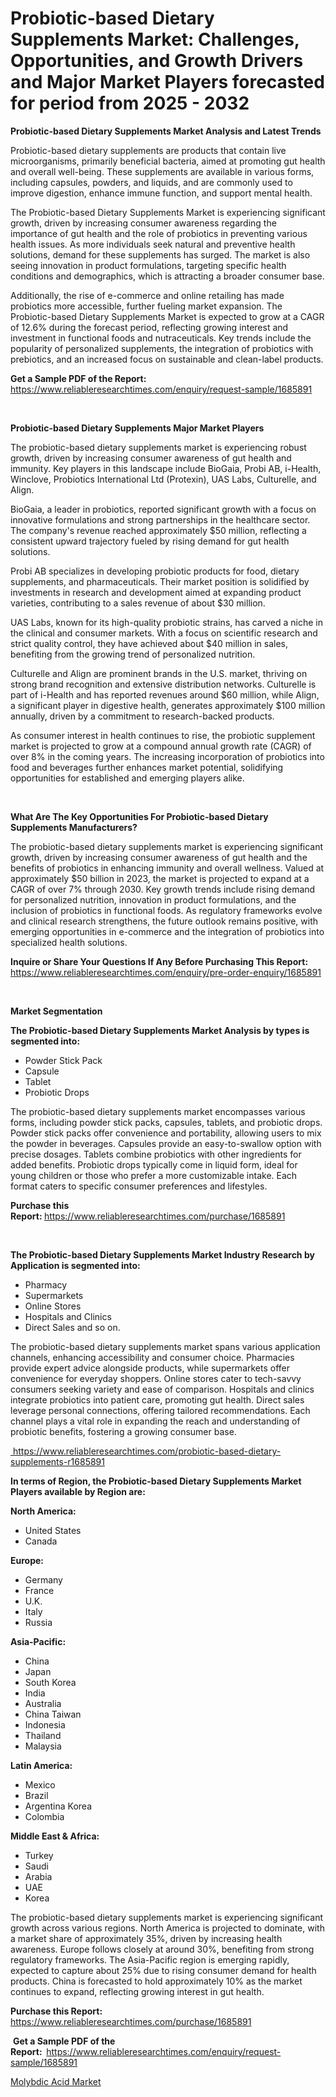 <p><h1>Probiotic-based Dietary Supplements Market: Challenges, Opportunities, and Growth Drivers and Major Market Players forecasted for period from 2025 - 2032</h1></p><p><strong>Probiotic-based Dietary Supplements Market Analysis and Latest Trends</strong></p>
<p><p>Probiotic-based dietary supplements are products that contain live microorganisms, primarily beneficial bacteria, aimed at promoting gut health and overall well-being. These supplements are available in various forms, including capsules, powders, and liquids, and are commonly used to improve digestion, enhance immune function, and support mental health.</p><p>The Probiotic-based Dietary Supplements Market is experiencing significant growth, driven by increasing consumer awareness regarding the importance of gut health and the role of probiotics in preventing various health issues. As more individuals seek natural and preventive health solutions, demand for these supplements has surged. The market is also seeing innovation in product formulations, targeting specific health conditions and demographics, which is attracting a broader consumer base.</p><p>Additionally, the rise of e-commerce and online retailing has made probiotics more accessible, further fueling market expansion. The Probiotic-based Dietary Supplements Market is expected to grow at a CAGR of 12.6% during the forecast period, reflecting growing interest and investment in functional foods and nutraceuticals. Key trends include the popularity of personalized supplements, the integration of probiotics with prebiotics, and an increased focus on sustainable and clean-label products.</p></p>
<p><strong>Get a Sample PDF of the Report:&nbsp;</strong> <a href="https://www.reliableresearchtimes.com/enquiry/request-sample/1685891?utm_campaign=2714&utm_medium=2&utm_source=Github&utm_content=ia&utm_term=24032025&utm_id=probiotic-based-dietary-supplements">https://www.reliableresearchtimes.com/enquiry/request-sample/1685891</a></p>
<p>&nbsp;</p>
<p><strong>Probiotic-based Dietary Supplements Major Market Players</strong></p>
<p><p>The probiotic-based dietary supplements market is experiencing robust growth, driven by increasing consumer awareness of gut health and immunity. Key players in this landscape include BioGaia, Probi AB, i-Health, Winclove, Probiotics International Ltd (Protexin), UAS Labs, Culturelle, and Align.</p><p>BioGaia, a leader in probiotics, reported significant growth with a focus on innovative formulations and strong partnerships in the healthcare sector. The company's revenue reached approximately $50 million, reflecting a consistent upward trajectory fueled by rising demand for gut health solutions.</p><p>Probi AB specializes in developing probiotic products for food, dietary supplements, and pharmaceuticals. Their market position is solidified by investments in research and development aimed at expanding product varieties, contributing to a sales revenue of about $30 million.</p><p>UAS Labs, known for its high-quality probiotic strains, has carved a niche in the clinical and consumer markets. With a focus on scientific research and strict quality control, they have achieved about $40 million in sales, benefiting from the growing trend of personalized nutrition.</p><p>Culturelle and Align are prominent brands in the U.S. market, thriving on strong brand recognition and extensive distribution networks. Culturelle is part of i-Health and has reported revenues around $60 million, while Align, a significant player in digestive health, generates approximately $100 million annually, driven by a commitment to research-backed products.</p><p>As consumer interest in health continues to rise, the probiotic supplement market is projected to grow at a compound annual growth rate (CAGR) of over 8% in the coming years. The increasing incorporation of probiotics into food and beverages further enhances market potential, solidifying opportunities for established and emerging players alike.</p></p>
<p>&nbsp;</p>
<p><strong>What Are The Key Opportunities For Probiotic-based Dietary Supplements Manufacturers?</strong></p>
<p><p>The probiotic-based dietary supplements market is experiencing significant growth, driven by increasing consumer awareness of gut health and the benefits of probiotics in enhancing immunity and overall wellness. Valued at approximately $50 billion in 2023, the market is projected to expand at a CAGR of over 7% through 2030. Key growth trends include rising demand for personalized nutrition, innovation in product formulations, and the inclusion of probiotics in functional foods. As regulatory frameworks evolve and clinical research strengthens, the future outlook remains positive, with emerging opportunities in e-commerce and the integration of probiotics into specialized health solutions.</p></p>
<p><strong>Inquire or Share Your Questions If Any Before Purchasing This Report:</strong> <a href="https://www.reliableresearchtimes.com/enquiry/pre-order-enquiry/1685891?utm_campaign=2714&utm_medium=2&utm_source=Github&utm_content=ia&utm_term=24032025&utm_id=probiotic-based-dietary-supplements">https://www.reliableresearchtimes.com/enquiry/pre-order-enquiry/1685891</a></p>
<p>&nbsp;</p>
<p><strong>Market Segmentation</strong></p>
<p><strong>The Probiotic-based Dietary Supplements Market Analysis by types is segmented into:</strong></p>
<p><ul><li>Powder Stick Pack</li><li>Capsule</li><li>Tablet</li><li>Probiotic Drops</li></ul></p>
<p><p>The probiotic-based dietary supplements market encompasses various forms, including powder stick packs, capsules, tablets, and probiotic drops. Powder stick packs offer convenience and portability, allowing users to mix the powder in beverages. Capsules provide an easy-to-swallow option with precise dosages. Tablets combine probiotics with other ingredients for added benefits. Probiotic drops typically come in liquid form, ideal for young children or those who prefer a more customizable intake. Each format caters to specific consumer preferences and lifestyles.</p></p>
<p><strong>Purchase this Report:&nbsp;</strong><a href="https://www.reliableresearchtimes.com/purchase/1685891?utm_campaign=2714&utm_medium=2&utm_source=Github&utm_content=ia&utm_term=24032025&utm_id=probiotic-based-dietary-supplements">https://www.reliableresearchtimes.com/purchase/1685891</a></p>
<p>&nbsp;</p>
<p><strong>The Probiotic-based Dietary Supplements Market Industry Research by Application is segmented into:</strong></p>
<p><ul><li>Pharmacy</li><li>Supermarkets</li><li>Online Stores</li><li>Hospitals and Clinics</li><li>Direct Sales and so on.</li></ul></p>
<p><p>The probiotic-based dietary supplements market spans various application channels, enhancing accessibility and consumer choice. Pharmacies provide expert advice alongside products, while supermarkets offer convenience for everyday shoppers. Online stores cater to tech-savvy consumers seeking variety and ease of comparison. Hospitals and clinics integrate probiotics into patient care, promoting gut health. Direct sales leverage personal connections, offering tailored recommendations. Each channel plays a vital role in expanding the reach and understanding of probiotic benefits, fostering a growing consumer base.</p></p>
<p><a href="https://www.reliableresearchtimes.com/probiotic-based-dietary-supplements-r1685891?utm_campaign=2714&utm_medium=2&utm_source=Github&utm_content=ia&utm_term=24032025&utm_id=probiotic-based-dietary-supplements">&nbsp;https://www.reliableresearchtimes.com/probiotic-based-dietary-supplements-r1685891</a></p>
<p><strong>In terms of Region, the Probiotic-based Dietary Supplements Market Players available by Region are:</strong></p>
<p>
    <p> <strong> North America: </strong>
        <ul>
            <li>United States</li>
            <li>Canada</li>
        </ul>
        </p> 
    <p> <strong> Europe: </strong>
        <ul>
            <li>Germany</li>
            <li>France</li>
            <li>U.K.</li>
            <li>Italy</li>
            <li>Russia</li>
        </ul>
        </p> 
    <p> <strong> Asia-Pacific: </strong>
        <ul>
            <li>China</li>
            <li>Japan</li>
            <li>South Korea</li>
            <li>India</li>
            <li>Australia</li>
            <li>China Taiwan</li>
            <li>Indonesia</li>
            <li>Thailand</li>
            <li>Malaysia</li>
        </ul>
        </p> 
    <p> <strong> Latin America: </strong>
        <ul>
            <li>Mexico</li>
            <li>Brazil</li>
            <li>Argentina Korea</li>
            <li>Colombia</li>
        </ul>
        </p> 
    <p> <strong> Middle East & Africa: </strong>
        <ul>
            <li>Turkey</li>
            <li>Saudi</li>
            <li>Arabia</li>
            <li>UAE</li>
            <li>Korea</li>
        </ul>
    </p>
    </p>
<p><p>The probiotic-based dietary supplements market is experiencing significant growth across various regions. North America is projected to dominate, with a market share of approximately 35%, driven by increasing health awareness. Europe follows closely at around 30%, benefiting from strong regulatory frameworks. The Asia-Pacific region is emerging rapidly, expected to capture about 25% due to rising consumer demand for health products. China is forecasted to hold approximately 10% as the market continues to expand, reflecting growing interest in gut health.</p></p>
<p><strong>Purchase this Report: </strong><a href="https://www.reliableresearchtimes.com/purchase/1685891?utm_campaign=2714&utm_medium=2&utm_source=Github&utm_content=ia&utm_term=24032025&utm_id=probiotic-based-dietary-supplements">https://www.reliableresearchtimes.com/purchase/1685891</a></p>
<p>&nbsp;<strong>Get a Sample PDF of the Report:&nbsp;&nbsp;</strong><a href="https://www.reliableresearchtimes.com/enquiry/request-sample/1685891?utm_campaign=2714&utm_medium=2&utm_source=Github&utm_content=ia&utm_term=24032025&utm_id=probiotic-based-dietary-supplements">https://www.reliableresearchtimes.com/enquiry/request-sample/1685891</a></p>
<p><strong></strong></p>
<p><p><a href="https://github.com/maclarensidney/Market-Research-Report-List-1/blob/main/molybdic-acid-market.md?utm_campaign=2714&utm_medium=2&utm_source=Github&utm_content=ia&utm_term=24032025&utm_id=probiotic-based-dietary-supplements">Molybdic Acid Market</a></p></p>